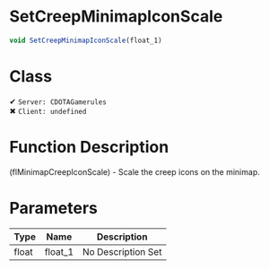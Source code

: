 # SetCreepMinimapIconScale
```js	
void SetCreepMinimapIconScale(float_1)
```
# Class
✔ `Server: CDOTAGamerules`  
✖ `Client: undefined`  

# Function Description
(flMinimapCreepIconScale) - Scale the creep icons on the minimap.
# Parameters
Type|Name|Description
--|--|--
float|float_1|No Description Set
